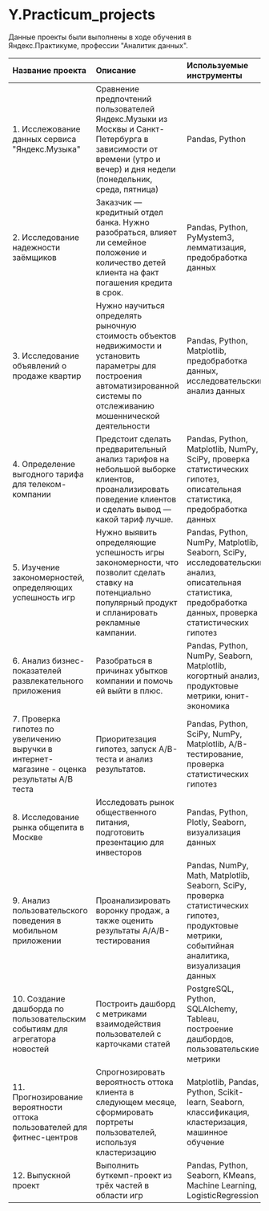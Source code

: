 # Y.Practicum_projects
Данные проекты были выполнены в ходе обучения в Яндекс.Практикуме, профессии "Аналитик данных".

| Название проекта | Описание | Используемые инструменты |
| :-------------------- | :--------------------- |:---------------------------|
| 1. Исслежование данных сервиса "Яндекс.Музыка" | Сравнение предпочтений пользователей Яндекс.Музыки из Москвы и Санкт-Петербурга в зависимости от времени (утро и вечер) и дня недели (понедельник, среда, пятница) | Pandas, Python |
| 2. Исследование надежности заёмщиков | Заказчик — кредитный отдел банка. Нужно разобраться, влияет ли семейное положение и количество детей клиента на факт погашения кредита в срок. | Pandas, Python, PyMystem3, лемматизация, предобработка данных|
| 3. Исследование объявлений о продаже квартир | Нужно научиться определять рыночную стоимость объектов недвижимости и установить параметры для построения автоматизированной системы по отслеживанию мошеннической деятельности | Pandas, Python, Matplotlib, предобработка данных, исследовательский анализ данных |
| 4. Определение выгодного тарифа для телеком-компании | Предстоит сделать предварительный анализ тарифов на небольшой выборке клиентов, проанализировать поведение клиентов и сделать вывод — какой тариф лучше. | Pandas, Python, Matplotlib, NumPy, SciPy, проверка статистических гипотез, описательная статистика, предобработка данных |
| 5. Изучение закономерностей, определяющих успешность игр | Нужно выявить определяющие успешность игры закономерности, что позволит сделать ставку на потенциально популярный продукт и спланировать рекламные кампании. | Pandas, Python, NumPy, Matplotlib, Seaborn, SciPy, исследовательский анализ, описательная статистика, предобработка данных, проверка статистических гипотез |
| 6. Анализ бизнес-показателей развлекательного приложения | Разобраться в причинах убытков компании и помочь ей выйти в плюс. | Pandas, Python, NumPy, Seaborn, Matplotlib, когортный анализ, продуктовые метрики, юнит-экономика |
| 7. Проверка гипотез по увеличению выручки в интернет-магазине - оценка результаты A/B теста | Приоритезация гипотез, запуск A/B-теста и анализ результатов. | Pandas, Python, SciPy, NumPy, Matplotlib, A/B-тестирование, проверка статистических гипотез |
| 8. Исследование рынка общепита в Москве | Исследовать рынок общественного питания, подготовить презентацию для инвесторов | Pandas, Python, Plotly, Seaborn, визуализация данных |
| 9. Анализ пользовательского поведения в мобильном приложении | Проанализировать воронку продаж, а также оценить результаты A/A/B-тестирования | Pandas, NumPy, Math, Matplotlib, Seaborn, SciPy, проверка статистических гипотез, продуктовые метрики, событийная аналитика, визуализация данных |
| 10. Создание дашборда по пользовательским событиям для агрегатора новостей | Построить дашборд с метриками взаимодействия пользователей с карточками статей | PostgreSQL, Python, SQLAlchemy, Tableau, построение дашбордов, пользовательские метрики |
| 11. Прогнозирование вероятности оттока пользователей для фитнес-центров | Спрогнозировать вероятность оттока клиента в следующем месяце, сформировать портреты пользователей, используя кластеризацию | Matplotlib, Pandas, Python, Scikit-learn, Seaborn, классификация, кластеризация, машинное обучение |
| 12. Выпускной проект | Выполнить буткемп-проект из трёх частей в области игр |  Pandas, Python, Seaborn, KMeans, Machine Learning, LogisticRegression |
